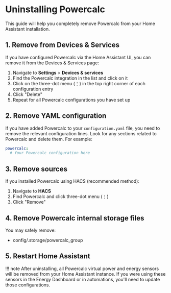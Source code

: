 # Uninstalling Powercalc

This guide will help you completely remove Powercalc from your Home Assistant installation.

## 1. Remove from Devices & Services

If you have configured Powercalc via the Home Assistant UI, you can remove it from the Devices & Services page:

1. Navigate to **Settings** > **Devices & services**
2. Find the Powercalc integration in the list and click on it
3. Click on the three-dot menu (⋮) in the top right corner of each configuration entry
4. Click "Delete"
5. Repeat for all Powercalc configurations you have set up

## 2. Remove YAML configuration

If you have added Powercalc to your `configuration.yaml` file, you need to remove the relevant configuration lines. Look for any sections related to Powercalc and delete them. For example:

```yaml
powercalc:
  # Your Powercalc configuration here
```

## 3. Remove sources

If you installed Powercalc using HACS (recommended method):

1. Navigate to **HACS**
2. Find Powercalc and click three-dot menu (⋮)
3. Click "Remove"

## 4. Remove Powercalc internal storage files

You may safely remove:

- config/.storage/powercalc_group

## 5. Restart Home Assistant

!!! note
    After uninstalling, all Powercalc virtual power and energy sensors will be removed from your Home Assistant instance. If you were using these sensors in the Energy Dashboard or in automations, you'll need to update those configurations.
